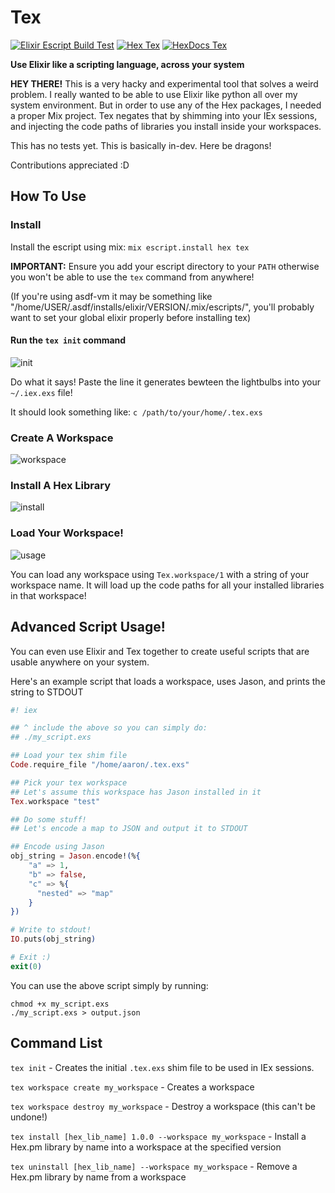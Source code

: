 # Tex

[![Elixir Escript Build Test](https://github.com/doawoo/tex/workflows/Elixir%20Escript%20Build%20Test/badge.svg)](https://github.com/doawoo/tex/actions)
[![Hex Tex](https://img.shields.io/hexpm/v/tex.svg)](https://hex.pm/packages/tex)
[![HexDocs Tex](https://img.shields.io/badge/hexdocs.pm-tex-blue)](https://hexdocs.pm/tex/)

**Use Elixir like a scripting language, across your system**

**HEY THERE!** This is a very hacky and experimental tool that solves a weird problem. I really wanted to be able to use Elixir like python all over my system environment. But in order to use any of the Hex packages, I needed a proper Mix project. Tex negates that by shimming into your IEx sessions, and injecting the code paths of libraries you install inside your workspaces.

This has no tests yet. This is basically in-dev. Here be dragons!

Contributions appreciated :D

## How To Use

### Install

Install the escript using mix: `mix escript.install hex tex`

**IMPORTANT:** Ensure you add your escript directory to your `PATH` otherwise you won't be able to use the `tex` command from anywhere!

(If you're using asdf-vm it may be something like "/home/USER/.asdf/installs/elixir/VERSION/.mix/escripts/", you'll probably want to set your global elixir properly before installing tex)

#### Run the `tex init` command

![init](https://user-images.githubusercontent.com/61982076/100492322-ba843980-30df-11eb-9016-cd4f3a211750.gif)

Do what it says! Paste the line it generates bewteen the lightbulbs into your `~/.iex.exs` file!

It should look something like: `c /path/to/your/home/.tex.exs`

### Create A Workspace

![workspace](https://user-images.githubusercontent.com/61982076/100492314-afc9a480-30df-11eb-8958-71198e4de8dc.gif)

### Install A Hex Library

![install](https://user-images.githubusercontent.com/61982076/100492320-b821df80-30df-11eb-91d6-c90bfcbda7b9.gif)

### Load Your Workspace!

![usage](https://user-images.githubusercontent.com/61982076/100492318-b5bf8580-30df-11eb-9e85-593e89563389.gif)

You can load any workspace using `Tex.workspace/1` with a string of your workspace name. It will load up the code paths for all your installed libraries in that workspace!


## Advanced Script Usage!

You can even use Elixir and Tex together to create useful scripts that are usable anywhere on your system.

Here's an example script that loads a workspace, uses Jason, and prints the string to STDOUT

```elixir
#! iex

## ^ include the above so you can simply do:
## ./my_script.exs

## Load your tex shim file
Code.require_file "/home/aaron/.tex.exs"

## Pick your tex workspace
## Let's assume this workspace has Jason installed in it
Tex.workspace "test"

## Do some stuff!
## Let's encode a map to JSON and output it to STDOUT

## Encode using Jason
obj_string = Jason.encode!(%{
    "a" => 1,
    "b" => false,
    "c" => %{
      "nested" => "map"
    }
})

# Write to stdout!
IO.puts(obj_string)

# Exit :)
exit(0)

```

You can use the above script simply by running: 


```
chmod +x my_script.exs
./my_script.exs > output.json
```

## Command List

`tex init` - Creates the initial `.tex.exs` shim file to be used in IEx sessions.

`tex workspace create my_workspace` - Creates a workspace

`tex workspace destroy my_workspace` - Destroy a workspace (this can't be undone!)

`tex install [hex_lib_name] 1.0.0 --workspace my_workspace` - Install a Hex.pm library by name into a workspace at the specified version

`tex uninstall [hex_lib_name] --workspace my_workspace` - Remove a Hex.pm library by name from a workspace